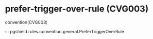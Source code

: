 # prefer-trigger-over-rule (CVG003)

convention(CVG003)

::: pgshield.rules.convention.general.PreferTriggerOverRule

